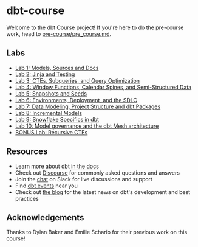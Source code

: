# dbt-course

Welcome to the dbt Course project! If you're here to do the pre-course work, head to [pre-course/pre_course.md](pre-course/pre_course.md).

## Labs

* [Lab 1: Models, Sources and Docs](labs/lab1.md)
* [Lab 2: Jinja and Testing](labs/lab2.md)
* [Lab 3: CTEs, Subqueries, and Query Optimization](labs/lab3.md)
* [Lab 4: Window Functions, Calendar Spines, and Semi-Structured Data](labs/lab4.md)
* [Lab 5: Snapshots and Seeds](labs/lab5.md)
* [Lab 6: Environments, Deployment, and the SDLC](labs/lab6.md)
* [Lab 7: Data Modeling, Project Structure and dbt Packages](labs/lab7.md)
* [Lab 8: Incremental Models](labs/lab8.md)
* [Lab 9: Snowflake Specifics in dbt](labs/lab9.md)
* [Lab 10: Model governance and the dbt Mesh architecture](labs/lab10.md)
* [BONUS Lab: Recursive CTEs](labs/labBONUS.md)

## Resources

- Learn more about dbt [in the docs](https://docs.getdbt.com/docs/introduction)
- Check out [Discourse](https://discourse.getdbt.com/) for commonly asked questions and answers
- Join the [chat](http://slack.getdbt.com/) on Slack for live discussions and support
- Find [dbt events](https://events.getdbt.com) near you
- Check out [the blog](https://blog.getdbt.com/) for the latest news on dbt's development and best practices


## Acknowledgements

Thanks to Dylan Baker and Emilie Schario for their previous work on this course!